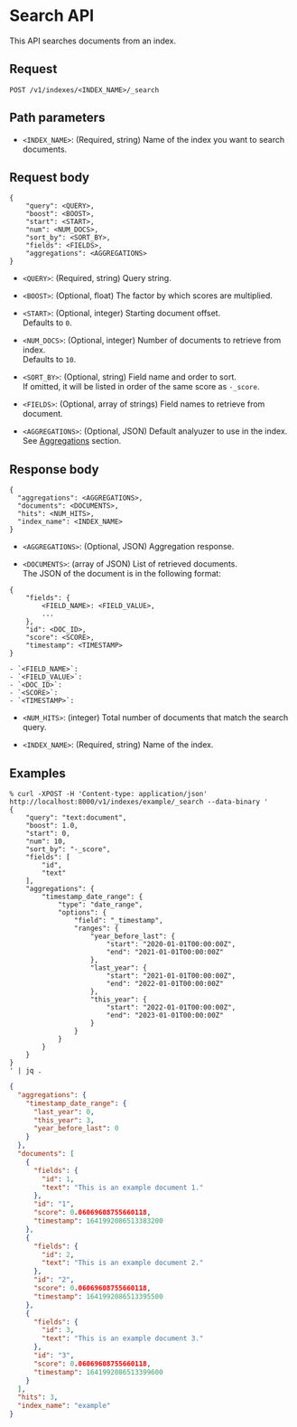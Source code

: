 # Search API

This API searches documents from an index.

## Request

```
POST /v1/indexes/<INDEX_NAME>/_search
```


## Path parameters

- `<INDEX_NAME>`: (Required, string) Name of the index you want to search documents.


## Request body

```
{
    "query": <QUERY>,
    "boost": <BOOST>,
    "start": <START>,
    "num": <NUM_DOCS>,
    "sort_by": <SORT_BY>,
    "fields": <FIELDS>,
    "aggregations": <AGGREGATIONS>
}
```

- `<QUERY>`: (Required, string) Query string.  


- `<BOOST>`: (Optional, float) The factor by which scores are multiplied.


- `<START>`: (Optional, integer) Starting document offset.  
Defaults to `0`.


- `<NUM_DOCS>`: (Optional, integer) Number of documents to retrieve from index.  
Defaults to `10`.


- `<SORT_BY>`: (Optional, string) Field name and order to sort.  
If omitted, it will be listed in order of the same score as `-_score`.


- `<FIELDS>`: (Optional, array of strings) Field names to retrieve from document.  


- `<AGGREGATIONS>`: (Optional, JSON) Default analyuzer to use in the index.  
See [Aggregations](/aggregations.md) section.  


## Response body

```
{
  "aggregations": <AGGREGATIONS>,
  "documents": <DOCUMENTS>,
  "hits": <NUM_HITS>,
  "index_name": <INDEX_NAME>
}
```

- `<AGGREGATIONS>`: (Optional, JSON) Aggregation response.  


- `<DOCUMENTS>`: (array of JSON) List of retrieved documents.  
The JSON of the document is in the following format:
```
{
	"fields": {
		<FIELD_NAME>: <FIELD_VALUE>,
		...
	},
	"id": <DOC_ID>,
	"score": <SCORE>,
	"timestamp": <TIMESTAMP>
}
```
	- `<FIELD_NAME>`: 
	- `<FIELD_VALUE>`: 
	- `<DOC_ID>`: 
	- `<SCORE>`: 
	- `<TIMESTAMP>`: 


- `<NUM_HITS>`: (integer) Total number of documents that match the search query.  


- `<INDEX_NAME>`: (Required, string) Name of the index.


## Examples

```
% curl -XPOST -H 'Content-type: application/json' http://localhost:8000/v1/indexes/example/_search --data-binary '
{
    "query": "text:document",
    "boost": 1.0,
    "start": 0,
    "num": 10,
    "sort_by": "-_score",
    "fields": [
        "id",
        "text"
    ],
    "aggregations": {
        "timestamp_date_range": {
            "type": "date_range",
            "options": {
                "field": "_timestamp",
                "ranges": {
                    "year_before_last": {
                        "start": "2020-01-01T00:00:00Z",
                        "end": "2021-01-01T00:00:00Z"
                    },
                    "last_year": {
                        "start": "2021-01-01T00:00:00Z",
                        "end": "2022-01-01T00:00:00Z"
                    },
                    "this_year": {
                        "start": "2022-01-01T00:00:00Z",
                        "end": "2023-01-01T00:00:00Z"
                    }
                }
            }
        }
    }
}
' | jq .
```

```json
{
  "aggregations": {
    "timestamp_date_range": {
      "last_year": 0,
      "this_year": 3,
      "year_before_last": 0
    }
  },
  "documents": [
    {
      "fields": {
        "id": 1,
        "text": "This is an example document 1."
      },
      "id": "1",
      "score": 0.06069608755660118,
      "timestamp": 1641992086513383200
    },
    {
      "fields": {
        "id": 2,
        "text": "This is an example document 2."
      },
      "id": "2",
      "score": 0.06069608755660118,
      "timestamp": 1641992086513395500
    },
    {
      "fields": {
        "id": 3,
        "text": "This is an example document 3."
      },
      "id": "3",
      "score": 0.06069608755660118,
      "timestamp": 1641992086513399600
    }
  ],
  "hits": 3,
  "index_name": "example"
}
```
